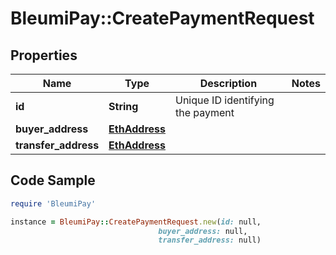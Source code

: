 # BleumiPay::CreatePaymentRequest

## Properties

Name | Type | Description | Notes
------------ | ------------- | ------------- | -------------
**id** | **String** | Unique ID identifying the payment | 
**buyer_address** | [**EthAddress**](EthAddress.md) |  | 
**transfer_address** | [**EthAddress**](EthAddress.md) |  | 

## Code Sample

```ruby
require 'BleumiPay'

instance = BleumiPay::CreatePaymentRequest.new(id: null,
                                 buyer_address: null,
                                 transfer_address: null)
```


